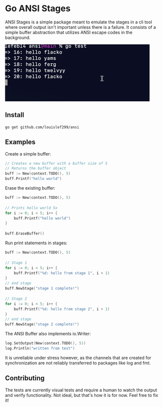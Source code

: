 # Go ANSI Stages

ANSI Stages is a simple package meant to emulate the stages in a cli tool where
overall output isn't important unless there is a failure. It consists of a
simple buffer abstraction that utilizes ANSI escape codes in the background.

![Demo](./.github/.img/demo.gif)

## Install

`go get github.com/louislef299/ansi`

## Examples

Create a simple buffer:

```go
// Creates a new buffer with a buffer size of 5
// Returns the buffer object
buff := New(context.TODO(), 5)
buff.Printf("hello world")
```

Erase the existing buffer:

```go
buff := New(context.TODO(), 5)

// Prints hello world 5x
for i := 0; i < 5; i++ {
    buff.Printf("hello world")
}

buff.EraseBuffer()
```

Run print statements in stages:

```go
buff := New(context.TODO(), 5)

// Stage 1
for i := 0; i < 5; i++ {
    buff.Printf("%d: hello from stage 1", i + 1)
}
// end stage
buff.NewStage("stage 1 complete!")

// Stage 2
for i := 0; i < 5; i++ {
    buff.Printf("%d: hello from stage 2", i + 1)
}
// end stage
buff.NewStage("stage 2 complete!")
```

The ANSI Buffer also implements io.Writer:

```go
log.SetOutput(New(context.TODO(), 5))
log.Println("written from test")
```

It is unreliable under stress however, as the channels that are created for
synchronization are not reliably transferred to packages like log and fmt.

## Contributing

The tests are currently visual tests and require a human to watch the output and
verify functionality. Not ideal, but that's how it is for now. Feel free to fix
it!

